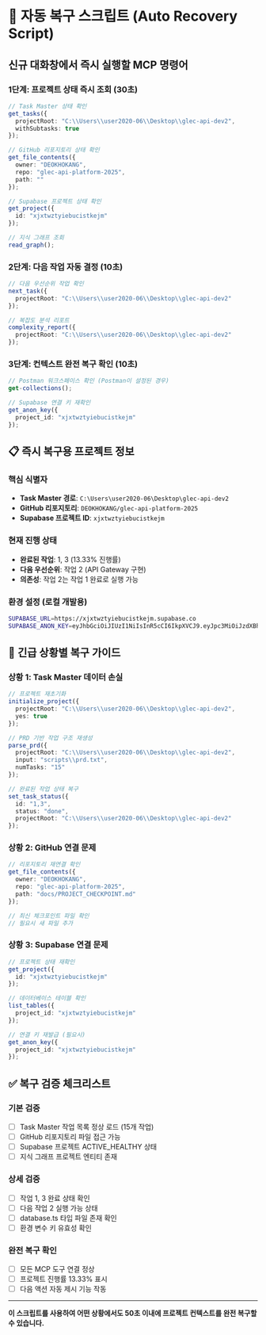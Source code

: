 # 🔄 자동 복구 스크립트 (Auto Recovery Script)

## 신규 대화창에서 즉시 실행할 MCP 명령어

### 1단계: 프로젝트 상태 즉시 조회 (30초)
```typescript
// Task Master 상태 확인
get_tasks({
  projectRoot: "C:\\Users\\user2020-06\\Desktop\\glec-api-dev2",
  withSubtasks: true
});

// GitHub 리포지토리 상태 확인
get_file_contents({
  owner: "DEOKHOKANG",
  repo: "glec-api-platform-2025",
  path: ""
});

// Supabase 프로젝트 상태 확인
get_project({
  id: "xjxtwztyiebucistkejm"
});

// 지식 그래프 조회
read_graph();
```

### 2단계: 다음 작업 자동 결정 (10초)
```typescript
// 다음 우선순위 작업 확인
next_task({
  projectRoot: "C:\\Users\\user2020-06\\Desktop\\glec-api-dev2"
});

// 복잡도 분석 리포트
complexity_report({
  projectRoot: "C:\\Users\\user2020-06\\Desktop\\glec-api-dev2"
});
```

### 3단계: 컨텍스트 완전 복구 확인 (10초)
```typescript
// Postman 워크스페이스 확인 (Postman이 설정된 경우)
get-collections();

// Supabase 연결 키 재확인
get_anon_key({
  project_id: "xjxtwztyiebucistkejm"
});
```

## 📋 즉시 복구용 프로젝트 정보

### 핵심 식별자
- **Task Master 경로**: `C:\Users\user2020-06\Desktop\glec-api-dev2`
- **GitHub 리포지토리**: `DEOKHOKANG/glec-api-platform-2025`
- **Supabase 프로젝트 ID**: `xjxtwztyiebucistkejm`

### 현재 진행 상태
- **완료된 작업**: 1, 3 (13.33% 진행률)
- **다음 우선순위**: 작업 2 (API Gateway 구현)
- **의존성**: 작업 2는 작업 1 완료로 실행 가능

### 환경 설정 (로컬 개발용)
```bash
SUPABASE_URL=https://xjxtwztyiebucistkejm.supabase.co
SUPABASE_ANON_KEY=eyJhbGciOiJIUzI1NiIsInR5cCI6IkpXVCJ9.eyJpc3MiOiJzdXBhYmFzZSIsInJlZiI6InhqeHR3enR5aWVidWNpc3RrZWptIiwicm9sZSI6ImFub24iLCJpYXQiOjE3NDgxNzYyMzAsImV4cCI6MjA2Mzc1MjIzMH0.Aw-APHb5MHgTEBMopaqJXpSCyS62sXbGJlCW5mjtICM
```

## 🚨 긴급 상황별 복구 가이드

### 상황 1: Task Master 데이터 손실
```typescript
// 프로젝트 재초기화
initialize_project({
  projectRoot: "C:\\Users\\user2020-06\\Desktop\\glec-api-dev2",
  yes: true
});

// PRD 기반 작업 구조 재생성
parse_prd({
  projectRoot: "C:\\Users\\user2020-06\\Desktop\\glec-api-dev2",
  input: "scripts\\prd.txt",
  numTasks: "15"
});

// 완료된 작업 상태 복구
set_task_status({
  id: "1,3",
  status: "done",
  projectRoot: "C:\\Users\\user2020-06\\Desktop\\glec-api-dev2"
});
```

### 상황 2: GitHub 연결 문제
```typescript
// 리포지토리 재연결 확인
get_file_contents({
  owner: "DEOKHOKANG",
  repo: "glec-api-platform-2025",
  path: "docs/PROJECT_CHECKPOINT.md"
});

// 최신 체크포인트 파일 확인
// 필요시 새 파일 추가
```

### 상황 3: Supabase 연결 문제
```typescript
// 프로젝트 상태 재확인
get_project({
  id: "xjxtwztyiebucistkejm"
});

// 데이터베이스 테이블 확인
list_tables({
  project_id: "xjxtwztyiebucistkejm"
});

// 연결 키 재발급 (필요시)
get_anon_key({
  project_id: "xjxtwztyiebucistkejm"
});
```

## ✅ 복구 검증 체크리스트

### 기본 검증
- [ ] Task Master 작업 목록 정상 로드 (15개 작업)
- [ ] GitHub 리포지토리 파일 접근 가능
- [ ] Supabase 프로젝트 ACTIVE_HEALTHY 상태
- [ ] 지식 그래프 프로젝트 엔티티 존재

### 상세 검증
- [ ] 작업 1, 3 완료 상태 확인
- [ ] 다음 작업 2 실행 가능 상태
- [ ] database.ts 타입 파일 존재 확인
- [ ] 환경 변수 키 유효성 확인

### 완전 복구 확인
- [ ] 모든 MCP 도구 연결 정상
- [ ] 프로젝트 진행률 13.33% 표시
- [ ] 다음 액션 자동 제시 기능 작동

---

**이 스크립트를 사용하여 어떤 상황에서도 50초 이내에 프로젝트 컨텍스트를 완전 복구할 수 있습니다.**
